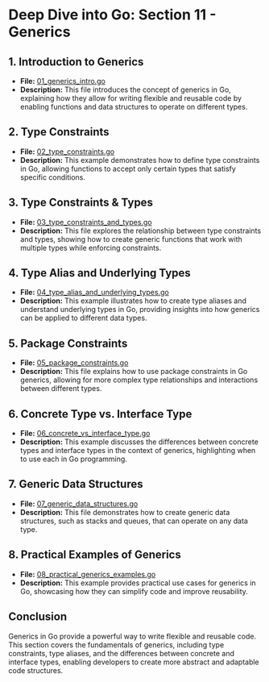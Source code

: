 # **Deep Dive into Go: Section 11 - Generics**

## **1. Introduction to Generics**
- **File:** [01_generics_intro.go](generics/01_generics_intro.go)  
- **Description:** This file introduces the concept of generics in Go, explaining how they allow for writing flexible and reusable code by enabling functions and data structures to operate on different types.

## **2. Type Constraints**
- **File:** [02_type_constraints.go](generics/02_type_constraints.go)  
- **Description:** This example demonstrates how to define type constraints in Go, allowing functions to accept only certain types that satisfy specific conditions.

## **3. Type Constraints & Types**
- **File:** [03_type_constraints_and_types.go](generics/03_type_constraints_and_types.go)  
- **Description:** This file explores the relationship between type constraints and types, showing how to create generic functions that work with multiple types while enforcing constraints.

## **4. Type Alias and Underlying Types**
- **File:** [04_type_alias_and_underlying_types.go](generics/04_type_alias_and_underlying_types.go)  
- **Description:** This example illustrates how to create type aliases and understand underlying types in Go, providing insights into how generics can be applied to different data types.

## **5. Package Constraints**
- **File:** [05_package_constraints.go](generics/05_package_constraints.go)  
- **Description:** This file explains how to use package constraints in Go generics, allowing for more complex type relationships and interactions between different types.

## **6. Concrete Type vs. Interface Type**
- **File:** [06_concrete_vs_interface_type.go](generics/06_concrete_vs_interface_type.go)  
- **Description:** This example discusses the differences between concrete types and interface types in the context of generics, highlighting when to use each in Go programming.

## **7. Generic Data Structures**
- **File:** [07_generic_data_structures.go](generics/07_generic_data_structures.go)  
- **Description:** This file demonstrates how to create generic data structures, such as stacks and queues, that can operate on any data type.

## **8. Practical Examples of Generics**
- **File:** [08_practical_generics_examples.go](generics/08_practical_generics_examples.go)  
- **Description:** This example provides practical use cases for generics in Go, showcasing how they can simplify code and improve reusability.

## **Conclusion**
Generics in Go provide a powerful way to write flexible and reusable code. This section covers the fundamentals of generics, including type constraints, type aliases, and the differences between concrete and interface types, enabling developers to create more abstract and adaptable code structures.